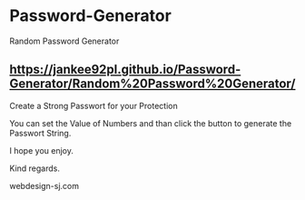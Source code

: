 # Password-Generator
Random Password Generator

## https://jankee92pl.github.io/Password-Generator/Random%20Password%20Generator/


Create a Strong Passwort for your Protection

You can set the Value of Numbers and than click the button to generate the Passwort String.

I hope you enjoy.

Kind regards.

webdesign-sj.com
